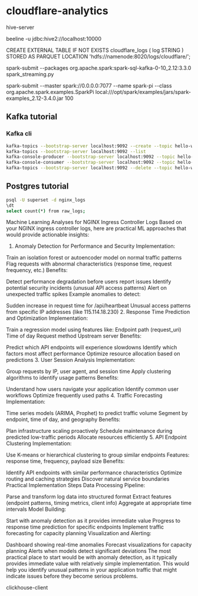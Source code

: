 # cloudflare-analytics

hive-server

beeline -u jdbc:hive2://localhost:10000

CREATE EXTERNAL TABLE IF NOT EXISTS cloudflare_logs (
  log STRING
)
STORED AS PARQUET
LOCATION 'hdfs://namenode:8020/logs/cloudflare/';

spark-submit --packages org.apache.spark:spark-sql-kafka-0-10_2.12:3.3.0 spark_streaming.py

spark-submit --master spark://0.0.0.0:7077 --name spark-pi --class org.apache.spark.examples.SparkPi  local:///opt/spark/examples/jars/spark-examples_2.12-3.4.0.jar 100


## Kafka tutorial

### Kafka cli

```sh
kafka-topics --bootstrap-server localhost:9092 --create --topic hello-world --partitions 1 --replication-factor 1
kafka-topics --bootstrap-server localhost:9092 --list
kafka-console-producer --bootstrap-server localhost:9092 --topic hello-world
kafka-console-consumer --bootstrap-server localhost:9092 --topic hello-world --from-beginning
kafka-topics --bootstrap-server localhost:9092 --delete --topic hello-world
```

## Postgres tutorial

```sh
psql -U superset -d nginx_logs
\dt
select count(*) from raw_logs;
```

Machine Learning Analyses for NGINX Ingress Controller Logs
Based on your NGINX ingress controller logs, here are practical ML approaches that would provide actionable insights:

1. Anomaly Detection for Performance and Security
Implementation:

Train an isolation forest or autoencoder model on normal traffic patterns
Flag requests with abnormal characteristics (response time, request frequency, etc.)
Benefits:

Detect performance degradation before users report issues
Identify potential security incidents (unusual API access patterns)
Alert on unexpected traffic spikes
Example anomalies to detect:

Sudden increase in request time for /api/heartbeat
Unusual access patterns from specific IP addresses (like 115.114.18.230)
2. Response Time Prediction and Optimization
Implementation:

Train a regression model using features like:
Endpoint path (request_uri)
Time of day
Request method
Upstream server
Benefits:

Predict which API endpoints will experience slowdowns
Identify which factors most affect performance
Optimize resource allocation based on predictions
3. User Session Analysis
Implementation:

Group requests by IP, user agent, and session time
Apply clustering algorithms to identify usage patterns
Benefits:

Understand how users navigate your application
Identify common user workflows
Optimize frequently used paths
4. Traffic Forecasting
Implementation:

Time series models (ARIMA, Prophet) to predict traffic volume
Segment by endpoint, time of day, and geography
Benefits:

Plan infrastructure scaling proactively
Schedule maintenance during predicted low-traffic periods
Allocate resources efficiently
5. API Endpoint Clustering
Implementation:

Use K-means or hierarchical clustering to group similar endpoints
Features: response time, frequency, payload size
Benefits:

Identify API endpoints with similar performance characteristics
Optimize routing and caching strategies
Discover natural service boundaries
Practical Implementation Steps
Data Processing Pipeline:

Parse and transform log data into structured format
Extract features (endpoint patterns, timing metrics, client info)
Aggregate at appropriate time intervals
Model Building:

Start with anomaly detection as it provides immediate value
Progress to response time prediction for specific endpoints
Implement traffic forecasting for capacity planning
Visualization and Alerting:

Dashboard showing real-time anomalies
Forecast visualizations for capacity planning
Alerts when models detect significant deviations
The most practical place to start would be with anomaly detection, as it typically provides immediate value with relatively simple implementation. This would help you identify unusual patterns in your application traffic that might indicate issues before they become serious problems.

clickhouse-client
